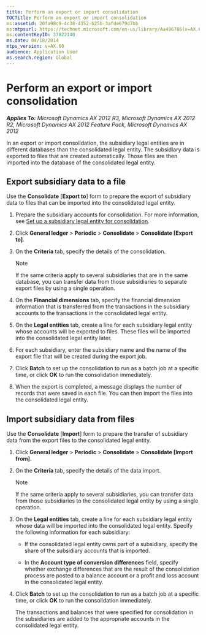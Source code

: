```yaml
---
title: Perform an export or import consolidation
TOCTitle: Perform an export or import consolidation
ms:assetid: 20fa98c9-4c38-4352-b25b-3afde679d7bb
ms:mtpsurl: https://technet.microsoft.com/en-us/library/Aa496786(v=AX.60)
ms:contentKeyID: 37822140
ms.date: 04/18/2014
mtps_version: v=AX.60
audience: Application User
ms.search.region: Global
---
```


# Perform an export or import consolidation 


_**Applies To:** Microsoft Dynamics AX 2012 R3, Microsoft Dynamics AX 2012 R2, Microsoft Dynamics AX 2012 Feature Pack, Microsoft Dynamics AX 2012_

In an export or import consolidation, the subsidiary legal entities are in different databases than the consolidated legal entity. The subsidiary data is exported to files that are created automatically. Those files are then imported into the database of the consolidated legal entity.

## Export subsidiary data to a file

Use the **Consolidate** \[**Export to**\] form to prepare the export of subsidiary data to files that can be imported into the consolidated legal entity.

1.  Prepare the subsidiary accounts for consolidation. For more information, see [Set up a subsidiary legal entity for consolidation](set-up-a-subsidiary-legal-entity-for-consolidation.md).

2.  Click **General ledger** \> **Periodic** \> **Consolidate** \> **Consolidate \[Export to\]**.

3.  On the **Criteria** tab, specify the details of the consolidation.
    

    > [!NOTE]
    > <P>If the same criteria apply to several subsidiaries that are in the same database, you can transfer data from those subsidiaries to separate export files by using a single operation.</P>



4.  On the **Financial dimensions** tab, specify the financial dimension information that is transferred from the transactions in the subsidiary accounts to the transactions in the consolidated legal entity.

5.  On the **Legal entities** tab, create a line for each subsidiary legal entity whose accounts will be exported to files. These files will be imported into the consolidated legal entity later.

6.  For each subsidiary, enter the subsidiary name and the name of the export file that will be created during the export job.

7.  Click **Batch** to set up the consolidation to run as a batch job at a specific time, or click **OK** to run the consolidation immediately.

8.  When the export is completed, a message displays the number of records that were saved in each file. You can then import the files into the consolidated legal entity.

## Import subsidiary data from files

Use the **Consolidate** \[**Import**\] form to prepare the transfer of subsidiary data from the export files to the consolidated legal entity.

1.  Click **General ledger** \> **Periodic** \> **Consolidate** \> **Consolidate \[Import from\]**.

2.  On the **Criteria** tab, specify the details of the data import.
    

    > [!NOTE]
    > <P>If the same criteria apply to several subsidiaries, you can transfer data from those subsidiaries to the consolidated legal entity by using a single operation.</P>



3.  On the **Legal entities** tab, create a line for each subsidiary legal entity whose data will be imported into the consolidated legal entity. Specify the following information for each subsidiary:
    
      - If the consolidated legal entity owns part of a subsidiary, specify the share of the subsidiary accounts that is imported.
    
      - In the **Account type of conversion differences** field, specify whether exchange differences that are the result of the consolidation process are posted to a balance account or a profit and loss account in the consolidated legal entity.

4.  Click **Batch** to set up the consolidation to run as a batch job at a specific time, or click **OK** to run the consolidation immediately.
    
    The transactions and balances that were specified for consolidation in the subsidiaries are added to the appropriate accounts in the consolidated legal entity.

  


